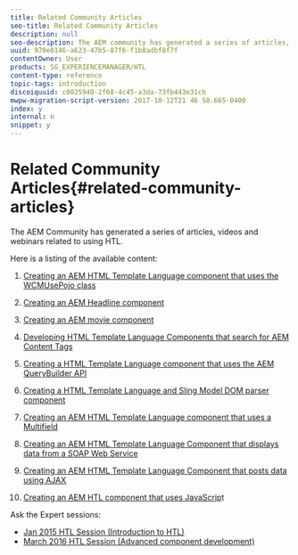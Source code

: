 ```yaml
---
title: Related Community Articles
seo-title: Related Community Articles
description: null
seo-description: The AEM community has generated a series of articles, videos, and webinars related to using HTL.
uuid: 970e0146-a623-47b5-87f6-f1b8adbf8f7f
contentOwner: User
products: SG_EXPERIENCEMANAGER/HTL
content-type: reference
topic-tags: introduction
discoiquuid: c0025940-2f68-4c45-a3da-73fb443e31cb
mwpw-migration-script-version: 2017-10-12T21 46 58.665-0400
index: y
internal: n
snippet: y
---
```


# Related Community Articles{#related-community-articles}

The AEM Community has generated a series of articles, videos and webinars related to using HTL.

Here is a listing of the available content:

1. [Creating an AEM HTML Template Language component that uses the WCMUsePojo class](/content/help/en/experience-manager/using/first_htl_WCMUsePojo)  

1. [Creating an AEM Headline component](/content/help/en/experience-manager/using/aem_headline)
1. [Creating an AEM movie component](/content/help/en/experience-manager/using/movie)
1. [Developing HTML Template Language Components that search for AEM Content Tags](/content/help/en/experience-manager/using/tagmanager-api-htl)
1. [Creating a HTML Template Language component that uses the AEM QueryBuilder API](/content/help/en/experience-manager/using/htl_querybuilder)
1. [Creating a HTML Template Language and Sling Model DOM parser component](/content/help/en/experience-manager/using/domparser)
1. [Creating an AEM HTML Template Language component that uses a Multifield](/content/help/en/experience-manager/using/mf_htl61)
1. [Creating an AEM HTML Template Language Component that displays data from a SOAP Web Service](/content/help/en/experience-manager/using/webservice_htl)
1. [Creating an AEM HTML Template Language Component that posts data using AJAX](/content/help/en/experience-manager/using/htl_ajax)
1. [Creating an AEM HTL component that uses JavaScrip](/content/help/en/experience-manager/using/htl_js)t

Ask the Expert sessions:

* [Jan 2015 HTL Session (Introduction to HTL)](http://scottsdigitalcommunity.blogspot.ca/2015/01/upcoming-sessions-of-ask-aem-community.html)
* [March 2016 HTL Session (Advanced component development)](http://scottsdigitalcommunity.blogspot.ca/2016/03/ask-aem-community-experts-deep-dive.html)

